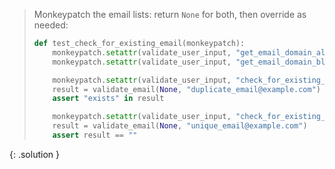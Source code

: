 
> <solution-title></solution-title>
> 
> Monkeypatch the email lists: return `None` for both, then override as needed:
> 
> ```python
> def test_check_for_existing_email(monkeypatch):
>     monkeypatch.setattr(validate_user_input, "get_email_domain_allowlist_content", lambda a: None)
>     monkeypatch.setattr(validate_user_input, "get_email_domain_blocklist_content", lambda a: None)
> 
>     monkeypatch.setattr(validate_user_input, "check_for_existing_email", lambda a, b: True)
>     result = validate_email(None, "duplicate_email@example.com")
>     assert "exists" in result
> 
>     monkeypatch.setattr(validate_user_input, "check_for_existing_email", lambda a, b: False)
>     result = validate_email(None, "unique_email@example.com")
>     assert result == ""
> ```
{: .solution }

